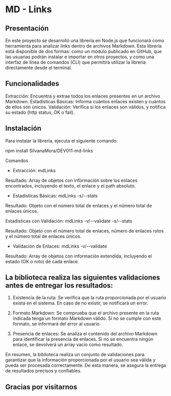 # MD - Links 

## Presentación 
En este proyecto se desarrolló una librería en Node.js que funcionará como herramienta para analizar links dentro de archivos Markdown. Esta librería está disponible de dos formas: como un módulo publicado en GitHub, que las usuarias podrán instalar e importar en otros proyectos, y como una interfaz de línea de comandos (CLI) que permitirá utilizar la librería directamente desde el terminal.

## Funcionalidades

Extracción: Encuentra y extrae todos los enlaces presentes en un archivo Markdown.
Estadísticas Básicas: Informa cuántos enlaces existen y cuántos de ellos son únicos.
Validación: Verifica si los enlaces son válidos, y notifica su estado (http status, OK o fail).

## Instalación

Para instalar la librería, ejecuta el siguiente comando:

npm install SilvanaMora/DEV011-md-links

Comandos

- Extracción:
mdLinks <path> 

Resultado: Array de objetos con información sobre los enlaces encontrados, incluyendo el texto, el enlace y el path absoluto.

- Estadísticas Básicas:
mdLinks <path> -s/--stats 

Resultado: Objeto con el número total de enlaces y el número total de enlaces únicos.

Estadísticas con Validación:
mdLinks <path> -v/--validate -s/--stats 

Resultado: Objeto con el número total de enlaces, número de enlaces rotos y el número total de enlaces únicos.

- Validación de Enlaces:
mdLinks <path> -v/--validate 

Resultado: Array de objetos con información extendida, incluyendo el estado (OK o roto) de cada enlace.

##  La biblioteca realiza las siguientes validaciones antes de entregar los resultados:

1. Existencia de la ruta: Se verifica que la ruta proporcionada por el usuario exista en el sistema. En caso de no existir, se notificará un error.

2. Formato Markdown: Se comprueba que el archivo presente en la ruta indicada tenga un formato Markdown válido. Si no se cumple con este formato, se informará del error al usuario.

3. Presencia de enlaces: Se analiza el contenido del archivo Markdown para identificar la presencia de enlaces. Si no se encuentra ningún enlace, se devolverá un array vacío como resultado.

En resumen, la biblioteca realiza un conjunto de validaciones para garantizar que la información proporcionada por el usuario sea válida y pueda ser procesada correctamente. De esta manera, se asegura la entrega de resultados precisos y confiables.

## Gracias por visitarnos 




